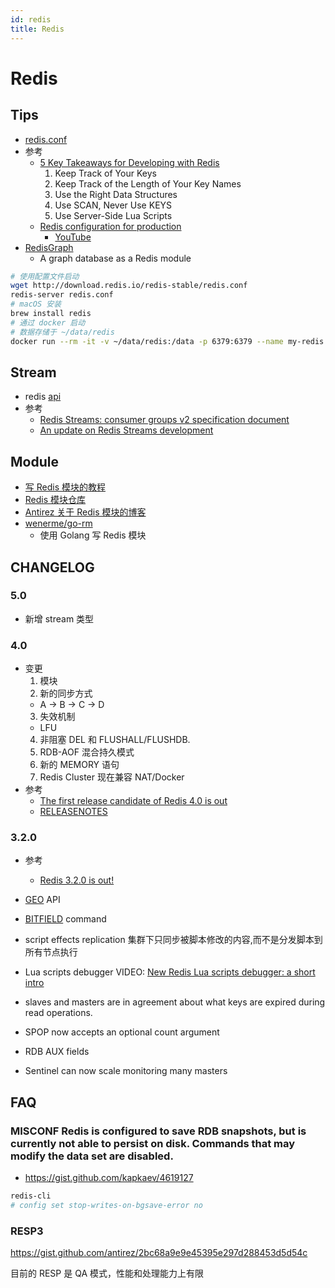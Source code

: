 ```yaml
---
id: redis
title: Redis
---
```


# Redis

## Tips

* [redis.conf](http://download.redis.io/redis-stable/redis.conf)
* 参考
  * [5 Key Takeaways for Developing with Redis](https://redislabs.com/blog/5-key-takeaways-for-developing-with-redis)
    1. Keep Track of Your Keys
    2. Keep Track of the Length of Your Key Names
    3. Use the Right Data Structures
    4. Use SCAN, Never Use KEYS
    5. Use Server-Side Lua Scripts
  * [Redis configuration for production](https://scaleyourcode.com/blog/article/15)
    * [YouTube](https://www.youtube.com/watch?v=X01gn5a2WQ0)
* [RedisGraph](https://github.com/RedisLabsModules/redis-graph/)
  * A graph database as a Redis module

```bash
# 使用配置文件启动
wget http://download.redis.io/redis-stable/redis.conf
redis-server redis.conf
# macOS 安装
brew install redis
# 通过 docker 启动
# 数据存储于 ~/data/redis
docker run --rm -it -v ~/data/redis:/data -p 6379:6379 --name my-redis redis redis-server --appendonly ye
```

## Stream
* redis [api](https://gist.github.com/antirez/4e7049ce4fce4aa61bf0cfbc3672e64d)
* 参考
  * [Redis Streams: consumer groups v2 specification document](https://gist.github.com/antirez/68e67f3251d10f026861be2d0fe0d2f4)
  * [An update on Redis Streams development](http://antirez.com/news/116)

## Module
* [写 Redis 模块的教程](https://redislabs.com/blog/writing-redis-modules)
* [Redis 模块仓库](http://redismodules.com/)
* [Antirez 关于 Redis 模块的博客](http://antirez.com/news/106)
* [wenerme/go-rm](https://github.com/wenerme/go-rm)
  * 使用 Golang 写 Redis 模块

## CHANGELOG

### 5.0
* 新增 stream 类型

### 4.0
* 变更
  1. 模块
  2. 新的同步方式
    * A -> B -> C -> D
  3. 失效机制
    * LFU
  4. 非阻塞 DEL 和 FLUSHALL/FLUSHDB.
  5. RDB-AOF 混合持久模式
  6. 新的 MEMORY 语句
  7. Redis Cluster 现在兼容 NAT/Docker
* 参考
  * [The first release candidate of Redis 4.0 is out](http://www.antirez.com/news/110)
  * [RELEASENOTES](https://raw.githubusercontent.com/antirez/redis/4.0/00-RELEASENOTES)

### 3.2.0

* 参考
  * [Redis 3.2.0 is out!](http://antirez.com/news/104)

* [GEO](http://redis.io/commands/#geo) API
* [BITFIELD](http://redis.io/commands/bitfield) command
* script effects replication
  集群下只同步被脚本修改的内容,而不是分发脚本到所有节点执行
* Lua scripts debugger
  VIDEO: [New Redis Lua scripts debugger: a short intro](https://www.youtube.com/watch?v=IMvRfStaoyM)
* slaves and masters are in agreement about what keys are expired during read operations.
* SPOP now accepts an optional count argument
* RDB AUX fields
* Sentinel can now scale monitoring many masters

## FAQ

### MISCONF Redis is configured to save RDB snapshots, but is currently not able to persist on disk. Commands that may modify the data set are disabled.
* https://gist.github.com/kapkaev/4619127

```bash
redis-cli
# config set stop-writes-on-bgsave-error no
```

### RESP3
https://gist.github.com/antirez/2bc68a9e9e45395e297d288453d5d54c

目前的 RESP 是 QA 模式，性能和处理能力上有限
